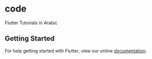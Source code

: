 # code

Flutter Tutorials in Arabic

## Getting Started

For help getting started with Flutter, view our online
[documentation](https://flutter.io/).

